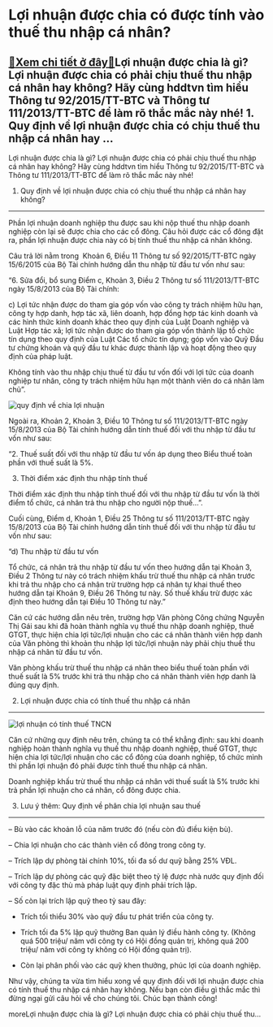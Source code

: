 Lợi nhuận được chia có được tính vào thuế thu nhập cá nhân?
===========================================================

[:gift:Xem chi tiết ở đây:gift:](https://hddtvn.com/loi-nhuan-duoc-chia-co-duoc-tinh-vao-thue-thu-nhap-ca-nhan/)Lợi nhuận được chia là gì? Lợi nhuận được chia có phải chịu thuế thu nhập cá nhân hay không? Hãy cùng hddtvn tìm hiểu Thông tư 92/2015/TT-BTC và Thông tư 111/2013/TT-BTC để làm rõ thắc mắc này nhé! 1. Quy định về lợi nhuận được chia có chịu thuế thu nhập cá nhân hay …
----------------------------------------------------------------------------------------------------------------------------------------------------------------------------------------------------------------------------------------------------------------------------

Lợi nhuận được chia là gì? Lợi nhuận được chia có phải chịu thuế thu nhập cá nhân hay không? Hãy cùng hddtvn tìm hiểu Thông tư 92/2015/TT-BTC và Thông tư 111/2013/TT-BTC để làm rõ thắc mắc này nhé!


1. Quy định về lợi nhuận được chia có chịu thuế thu nhập cá nhân hay không?
---------------------------------------------------------------------------


Phần lợi nhuận doanh nghiệp thu được sau khi nộp thuế thu nhập doanh nghiệp còn lại sẽ được chia cho các cổ đông. Câu hỏi được các cổ đông đặt ra, phần lợi nhuận được chia này có bị tính thuế thu nhập cá nhân không.


Câu trả lời nằm trong  Khoản 6, Điều 11 Thông tư số 92/2015/TT-BTC ngày 15/6/2015 của Bộ Tài chính hướng dẫn thu nhập từ đầu tư vốn như sau:


“6. Sửa đổi, bổ sung Điểm c, Khoản 3, Điều 2 Thông tư số 111/2013/TT-BTC ngày 15/8/2013 của Bộ Tài chính:


c) Lợi tức nhận được do tham gia góp vốn vào công ty trách nhiệm hữu hạn, công ty hợp danh, hợp tác xã, liên doanh, hợp đồng hợp tác kinh doanh và các hình thức kinh doanh khác theo quy định của Luật Doanh nghiệp và Luật Hợp tác xã; lợi tức nhận được do tham gia góp vốn thành lập tổ chức tín dụng theo quy định của Luật Các tổ chức tín dụng; góp vốn vào Quỹ Đầu tư chứng khoán và quỹ đầu tư khác được thành lập và hoạt động theo quy định của pháp luật.


Không tính vào thu nhập chịu thuế từ đầu tư vốn đối với lợi tức của doanh nghiệp tư nhân, công ty trách nhiệm hữu hạn một thành viên do cá nhân làm chủ”.


![quy định về chia lợi nhuận](https://hddtvn.com/wp-content/uploads/2021/01/tang-luonghyfkthumb_emhk.jpg)


Ngoài ra, Khoản 2, Khoản 3, Điều 10 Thông tư số 111/2013/TT-BTC ngày 15/8/2013 của Bộ Tài chính hướng dẫn tính thuế đối với thu nhập từ đầu tư vốn như sau:


“2. Thuế suất đối với thu nhập từ đầu tư vốn áp dụng theo Biểu thuế toàn phần với thuế suất là 5%.


3. Thời điểm xác định thu nhập tính thuế


Thời điểm xác định thu nhập tính thuế đối với thu nhập từ đầu tư vốn là thời điểm tổ chức, cá nhân trả thu nhập cho người nộp thuế…”.


Cuối cùng, Điểm d, Khoản 1, Điều 25 Thông tư số 111/2013/TT-BTC ngày 15/8/2013 của Bộ Tài chính hướng dẫn tính thuế đối với thu nhập từ đầu tư vốn như sau:


“d) Thu nhập từ đầu tư vốn


Tổ chức, cá nhân trả thu nhập từ đầu tư vốn theo hướng dẫn tại Khoản 3, Điều 2 Thông tư này có trách nhiệm khấu trừ thuế thu nhập cá nhân trước khi trả thu nhập cho cá nhân trừ trường hợp cá nhân tự khai thuế theo hướng dẫn tại Khoản 9, Điều 26 Thông tư này. Số thuế khấu trừ được xác định theo hướng dẫn tại Điều 10 Thông tư này.”


Căn cứ các hướng dẫn nêu trên, trường hợp Văn phòng Công chứng Nguyễn Thị Gái sau khi đã hoàn thành nghĩa vụ thuế thu nhập doanh nghiệp, thuế GTGT, thực hiện chia lợi tức/lợi nhuận cho các cá nhân thành viên hợp danh của Văn phòng thì khoản thu nhập lợi tức/lợi nhuận này phải chịu thuế thu nhập cá nhân từ đầu tư vốn.


Văn phòng khấu trừ thuế thu nhập cá nhân theo biểu thuế toàn phần với thuế suất là 5% trước khi trả thu nhập cho cá nhân thành viên hợp danh là đúng quy định.


2. Lợi nhuận được chia có tính thuế thu nhập cá nhân
----------------------------------------------------


![lợi nhuận có tính thuế TNCN](https://hddtvn.com/wp-content/uploads/2021/01/thue-am-696x464-1.jpg)


Căn cứ những quy định nêu trên, chúng ta có thể khẳng định: sau khi doanh nghiệp hoàn thành nghĩa vụ thuế thu nhập doanh nghiệp, thuế GTGT, thực hiện chia lợi tức/lợi nhuận cho các cổ đông của doanh nghiệp, tổ chức mình thì phần lợi nhuận đó phải được tính thuế thu nhập cá nhân.


Doanh nghiệp khấu trừ thuế thu nhập cá nhân với thuế suất là 5% trước khi trả phần lợi nhuận cho cá nhân, cổ đông được chia.


3. Lưu ý thêm: Quy định về phân chia lợi nhuận sau thuế
-------------------------------------------------------


– Bù vào các khoản lỗ của năm trước đó (nếu còn đủ điều kiện bù).


– Chia lợi nhuận cho các thành viên cổ đông trong công ty.


– Trích lập dự phòng tài chính 10%, tối đa số dư quỹ bằng 25% VĐL.


– Trích lập dự phòng các quỹ đặc biệt theo tỷ lệ được nhà nước quy định đối với công ty đặc thù mà pháp luật quy định phải trích lập.


– Số còn lại trích lập quỹ theo tỷ sau đây:


+ Trích tối thiểu 30% vào quỹ đầu tư phát triển của công ty.


+ Trích tối đa 5% lập quỹ thưởng Ban quản lý điều hành công ty. (Không quá 500 triệu/ năm với công ty có Hội đồng quản trị, không quá 200 triệu/ năm với công ty không có Hội đồng quản trị).


+ Còn lại phân phối vào các quỹ khen thưởng, phúc lợi của doanh nghiệp.


Như vậy, chúng ta vừa tìm hiểu xong về quy định đối với lợi nhuận được chia có tính thuế thu nhập cá nhân hay không. Nếu bạn còn điều gì thắc mắc thì đừng ngại gửi câu hỏi về cho chúng tôi. Chúc bạn thành công!



moreLợi nhuận được chia là gì? Lợi nhuận được chia có phải chịu thuế thu…

